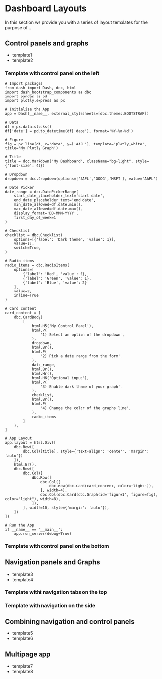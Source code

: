 # Dashboard Layouts
In this section we provide you with a series of layout templates for the purpose of...

## Control panels and graphs
- template1
- template2

### Template with control panel on the left

```
# Import packages
from dash import Dash, dcc, html
import dash_bootstrap_components as dbc
import pandas as pd
import plotly.express as px

# Initialise the App
app = Dash(__name__, external_stylesheets=[dbc.themes.BOOTSTRAP])

# Data
df = px.data.stocks()
df['date'] = pd.to_datetime(df['date'], format='%Y-%m-%d')

# Figure
fig = px.line(df, x='date', y=['AAPL'], template='plotly_white', title='My Plotly Graph')

# Title
title = dcc.Markdown("My Dashboard", className="bg-light", style={'font-size': 40})

# Dropdown
dropdown = dcc.Dropdown(options=['AAPL','GOOG','MSFT'], value='AAPL')

# Date Picker
date_range = dcc.DatePickerRange(
    start_date_placeholder_text='start date',
    end_date_placeholder_text='end date',
    min_date_allowed=df.date.min(),
    max_date_allowed=df.date.max(),
    display_format='DD-MMM-YYYY',
    first_day_of_week=1
)

# Checklist
checklist = dbc.Checklist(
    options=[{'label': 'Dark theme', 'value': 1}],
    value=[],
    switch=True,
)

# Radio items
radio_items = dbc.RadioItems(
    options=[
        {'label': 'Red', 'value': 0}, 
        {'label': 'Green', 'value': 1}, 
        {'label': 'Blue', 'value': 2}
    ],
    value=2,
    inline=True
)

# Card content
card_content = [
    dbc.CardBody(
        [
            html.H5('My Control Panel'),
            html.P(
                '1) Select an option of the dropdown',
            ),
            dropdown,
            html.Br(),
            html.P(
                '2) Pick a date range from the form',
            ),
            date_range,
            html.Br(),
            html.Hr(),
            html.H6('Optional input'),
            html.P(
                '3) Enable dark theme of your graph',
            ),
            checklist,
            html.Br(),
            html.P(
                '4) Change the color of the graphs line',
            ),
            radio_items
        ]
    ),
]

# App Layout
app.layout = html.Div([
    dbc.Row([
        dbc.Col([title], style={'text-align': 'center', 'margin': 'auto'})
    ]),
    html.Br(),
    dbc.Row([
        dbc.Col([
            dbc.Row([
                dbc.Col([
                    dbc.Row(dbc.Card(card_content, color="light")),
                ], width=4),
                dbc.Col(dbc.Card(dcc.Graph(id='figure1', figure=fig), color="light"), width=8),
            ]),
        ], width=10, style={'margin': 'auto'}),
    ])
])

# Run the App
if __name__ == '__main__':
    app.run_server(debug=True)
```

### Template with control panel on the bottom

## Navigation panels and Graphs
- template3
- template4

### Template witht navigation tabs on the top

### Template with navigation on the side

## Combining navigation and control panels
- template5
- template6

## Multipage app
- template7
- template8
